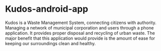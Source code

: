 # Kudos-android-app


Kudos is a Waste Management System, connecting citizens with authority. Managing a network of municipal corporation and users through a phone application. It provides proper disposal and recycling of urban waste. The major benefit that this application would provide is the amount of ease for keeping our surroundings clean and healthy. 


